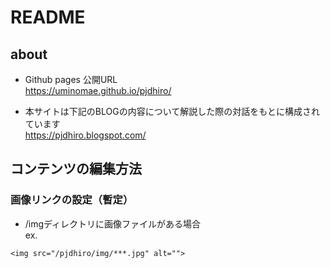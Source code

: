 # README

## about

- Github pages 公開URL  
https://uminomae.github.io/pjdhiro/

- 本サイトは下記のBLOGの内容について解説した際の対話をもとに構成されています  
https://pjdhiro.blogspot.com/

## コンテンツの編集方法

### 画像リンクの設定（暫定）

- /imgディレクトリに画像ファイルがある場合  
ex.
```
<img src="/pjdhiro/img/***.jpg" alt="">
```